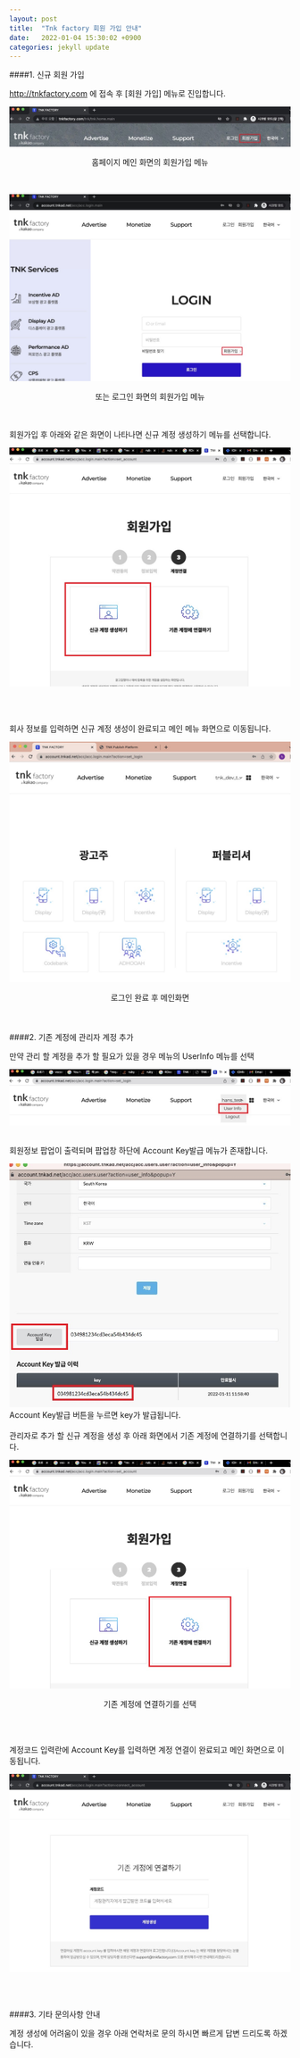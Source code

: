 ```yaml
---
layout: post
title:  "Tnk factory 회원 가입 안내"
date:   2022-01-04 15:30:02 +0900
categories: jekyll update
---
```



####1. 신규 회원 가입

http://tnkfactory.com 에 접속 후 [회원 가입] 메뉴로 진입합니다.


![gudie_1.jpg](/assets/2022-01-04-Publisher_guide/guide_1.jpg)
<center>홈페이지 메인 화면의 회원가입 메뉴</center>
<br><br>

![gudie_2.jpg](/assets/2022-01-04-Publisher_guide/guide_2.jpg)
<center>또는 로그인 화면의 회원가입 메뉴</center>
<br><br>

회원가입 후 아래와 같은 화면이 나타나면 신규 계정 생성하기 메뉴를 선택합니다.

![gudie_3.jpg](/assets/2022-01-04-Publisher_guide/guide_3.jpg)

<br><br>

회사 정보를 입력하면 신규 계정 생성이 완료되고 메인 메뉴 화면으로 이동됩니다.

![gudie_5.jpg](/assets/2022-01-04-Publisher_guide/guide_5.jpg)
<center>로그인 완료 후 메인화면</center>
<br><br>

<br>
####2. 기존 계정에 관리자 계정 추가

만약 관리 할 계정을 추가 할 필요가 있을 경우 메뉴의 UserInfo 메뉴를 선택

![gudie_6.jpg](/assets/2022-01-04-Publisher_guide/guide_6.jpg)

<br>
회원정보 팝업이 출력되며 팝업창 하단에 Account Key발급 메뉴가 존재합니다.

<br>

![gudie_8.jpg](/assets/2022-01-04-Publisher_guide/guide_8.jpg)
Account Key발급 버튼을 누르면 key가 발급됩니다.
<br><br>
관리자로 추가 할 신규 계정을 생성 후 아래 화면에서 기존 계정에 연결하기를 선택합니다.

![gudie_7.jpg](/assets/2022-01-04-Publisher_guide/guide_7.jpg)
<center>기존 계정에 연결하기를 선택</center>

<br><br>

계정코드 입력란에 Account Key를 입력하면 계정 연결이 완료되고 메인 화면으로 이동됩니다.

![gudie_9.jpg](/assets/2022-01-04-Publisher_guide/guide_9.jpg)


<br><br>

####3. 기타 문의사항 안내

계정 생성에 어려움이 있을 경우 아래 연락처로 문의 하시면 빠르게 답변 드리도록 하겠습니다.
